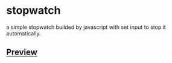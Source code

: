 # stopwatch
a simple stopwatch builded by javascript with set input to stop it automatically.

## [Preview](https://otmani98.github.io/stopwatch/)
